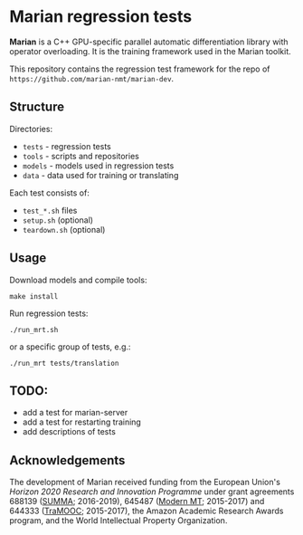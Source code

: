 Marian regression tests
=======================

**Marian** is a C++ GPU-specific parallel automatic differentiation library
with operator overloading. It is the training framework used in the Marian
toolkit.

This repository contains the regression test framework for the repo of
`https://github.com/marian-nmt/marian-dev`.


## Structure

Directories:

* `tests` - regression tests
* `tools` - scripts and repositories
* `models` - models used in regression tests
* `data` - data used for training or translating

Each test consists of:

* `test_*.sh` files
* `setup.sh` (optional)
* `teardown.sh` (optional)

## Usage

Download models and compile tools:

```
make install
```

Run regression tests:

```
./run_mrt.sh
```

or a specific group of tests, e.g.:

```
./run_mrt tests/translation
```

## TODO:

* add a test for marian-server
* add a test for restarting training
* add descriptions of tests

## Acknowledgements

The development of Marian received funding from the European Union's
_Horizon 2020 Research and Innovation Programme_ under grant agreements
688139 ([SUMMA](http://www.summa-project.eu); 2016-2019),
645487 ([Modern MT](http://www.modernmt.eu); 2015-2017) and
644333 ([TraMOOC](http://tramooc.eu/); 2015-2017),
the Amazon Academic Research Awards program, and
the World Intellectual Property Organization.

